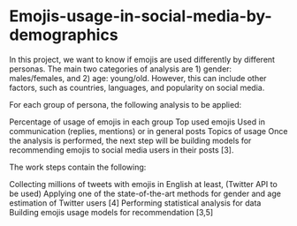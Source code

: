 # Emojis-usage-in-social-media-by-demographics
In this project, we want to know if emojis are used differently by different personas. The main two categories of analysis are 1) gender: males/females, and 2) age: young/old. However, this can include other factors, such as countries, languages, and popularity on social media.

For each group of persona, the following analysis to be applied:

Percentage of usage of emojis in each group
Top used emojis
Used in communication (replies, mentions) or in general posts
Topics of usage
Once the analysis is performed, the next step will be building models for recommending emojis to social media users in their posts [3].

The work steps contain the following:

Collecting millions of tweets with emojis in English at least, (Twitter API to be used)
Applying one of the state-of-the-art methods for gender and age estimation of Twitter users [4]
Performing statistical analysis for data
Building emojis usage models for recommendation [3,5]
